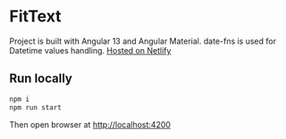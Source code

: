 # FitText

Project is built with Angular 13 and Angular Material.
date-fns is used for Datetime values handling.
[Hosted on Netlify](https://fit-text.netlify.app/)

## Run locally

```bash
npm i
npm run start
```

Then open browser at [http://localhost:4200](http://localhost:4200)
